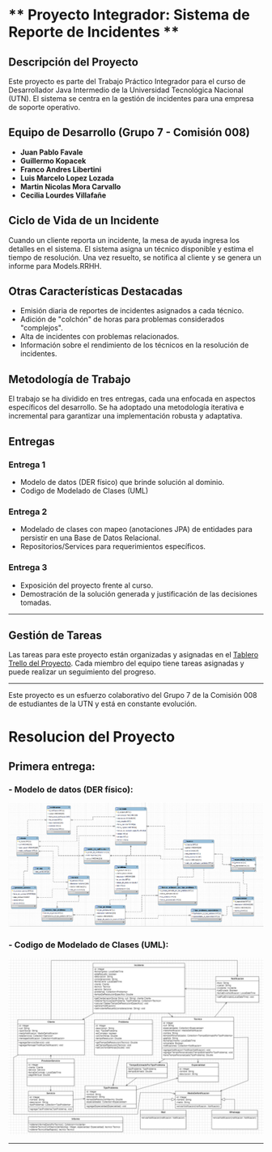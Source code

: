 # ** Proyecto Integrador: Sistema de Reporte de Incidentes **

## Descripción del Proyecto

Este proyecto es parte del Trabajo Práctico Integrador para el curso de Desarrollador Java Intermedio de la Universidad Tecnológica Nacional (UTN). El sistema se centra en la gestión de incidentes para una empresa de soporte operativo.


## Equipo de Desarrollo (Grupo 7 - Comisión 008)

- **Juan Pablo Favale**
- **Guillermo Kopacek**
- **Franco Andres Libertini**
- **Luis Marcelo Lopez Lozada**
- **Martin Nicolas Mora Carvallo**
- **Cecilia Lourdes Villafañe**


## Ciclo de Vida de un Incidente

Cuando un cliente reporta un incidente, la mesa de ayuda ingresa los detalles en el sistema. El sistema asigna un técnico disponible y estima el tiempo de resolución. Una vez resuelto, se notifica al cliente y se genera un informe para Models.RRHH.


## Otras Características Destacadas

- Emisión diaria de reportes de incidentes asignados a cada técnico.
- Adición de "colchón" de horas para problemas considerados "complejos".
- Alta de incidentes con problemas relacionados.
- Información sobre el rendimiento de los técnicos en la resolución de incidentes.


## Metodología de Trabajo

El trabajo se ha dividido en tres entregas, cada una enfocada en aspectos específicos del desarrollo. Se ha adoptado una metodología iterativa e incremental para garantizar una implementación robusta y adaptativa.


## Entregas

### Entrega 1

- Modelo de datos (DER físico) que brinde solución al dominio.
- Codigo de Modelado de Clases (UML)

### Entrega 2

- Modelado de clases con mapeo (anotaciones JPA) de entidades para persistir en una Base de Datos Relacional.
- Repositorios/Services para requerimientos específicos.

### Entrega 3

- Exposición del proyecto frente al curso.
- Demostración de la solución generada y justificación de las decisiones tomadas.


---


## Gestión de Tareas

Las tareas para este proyecto están organizadas y asignadas en el [Tablero Trello del Proyecto](https://github.com/orgs/DesarrolladorJavaUTNGrupo7/projects/3). Cada miembro del equipo tiene tareas asignadas y puede realizar un seguimiento del progreso.


---


Este proyecto es un esfuerzo colaborativo del Grupo 7 de la Comisión 008 de estudiantes de la UTN y está en constante evolución.



# Resolucion del Proyecto

## Primera entrega:

### - Modelo de datos (DER físico):

![Modelo DER](https://github.com/DesarrolladorJavaUTNGrupo7/TrabajoIntegrador007/blob/main/Diagramas/DER.png)





### - Codigo de Modelado de Clases (UML):

![Modelo UML](https://github.com/DesarrolladorJavaUTNGrupo7/TrabajoIntegrador007/blob/main/Diagramas/diagrama%20de%20clases.jpg?raw=true)


---

